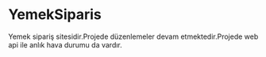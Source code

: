# YemekSiparis
Yemek sipariş sitesidir.Projede düzenlemeler devam etmektedir.Projede web api ile anlık hava durumu da vardır.
